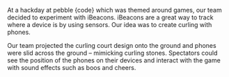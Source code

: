 At a hackday at pebble {code} which was themed around games, our team decided to experiment with iBeacons. iBeacons are a great way to track where a device is by using sensors. Our idea was to create curling with phones.

Our team projected the curling court design onto the ground and phones were slid across the ground – mimicking curling stones. Spectators could see the position of the phones on their devices and interact with the game with sound effects such as boos and cheers.
